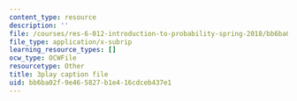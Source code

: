 ```yaml
---
content_type: resource
description: ''
file: /courses/res-6-012-introduction-to-probability-spring-2018/bb6ba02f9e465827b1e416cdceb437e1_rZKUmNvCjis.vtt
file_type: application/x-subrip
learning_resource_types: []
ocw_type: OCWFile
resourcetype: Other
title: 3play caption file
uid: bb6ba02f-9e46-5827-b1e4-16cdceb437e1
---
```

